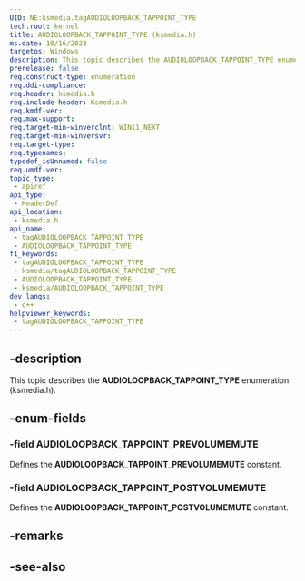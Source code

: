 ```yaml
---
UID: NE:ksmedia.tagAUDIOLOOPBACK_TAPPOINT_TYPE
tech.root: kernel
title: AUDIOLOOPBACK_TAPPOINT_TYPE (ksmedia.h)
ms.date: 10/16/2023
targetos: Windows
description: This topic describes the AUDIOLOOPBACK_TAPPOINT_TYPE enumeration (ksmedia.h).
prerelease: false
req.construct-type: enumeration
req.ddi-compliance: 
req.header: ksmedia.h
req.include-header: Ksmedia.h
req.kmdf-ver: 
req.max-support: 
req.target-min-winverclnt: WIN11_NEXT
req.target-min-winversvr: 
req.target-type: 
req.typenames: 
typedef_isUnnamed: false
req.umdf-ver: 
topic_type:
 - apiref
api_type:
 - HeaderDef
api_location:
 - ksmedia.h
api_name:
 - tagAUDIOLOOPBACK_TAPPOINT_TYPE
 - AUDIOLOOPBACK_TAPPOINT_TYPE
f1_keywords:
 - tagAUDIOLOOPBACK_TAPPOINT_TYPE
 - ksmedia/tagAUDIOLOOPBACK_TAPPOINT_TYPE
 - AUDIOLOOPBACK_TAPPOINT_TYPE
 - ksmedia/AUDIOLOOPBACK_TAPPOINT_TYPE
dev_langs:
 - c++
helpviewer_keywords:
 - tagAUDIOLOOPBACK_TAPPOINT_TYPE
---
```


## -description

This topic describes the **AUDIOLOOPBACK_TAPPOINT_TYPE** enumeration (ksmedia.h).

## -enum-fields

### -field AUDIOLOOPBACK_TAPPOINT_PREVOLUMEMUTE

Defines the **AUDIOLOOPBACK_TAPPOINT_PREVOLUMEMUTE** constant.

### -field AUDIOLOOPBACK_TAPPOINT_POSTVOLUMEMUTE

Defines the **AUDIOLOOPBACK_TAPPOINT_POSTVOLUMEMUTE** constant.

## -remarks

## -see-also
